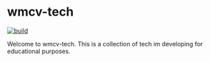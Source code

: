 # wmcv-tech
[![build](https://github.com/McMassiveNZ/wmcv-tech/actions/workflows/ci.yml/badge.svg)](https://github.com/McMassiveNZ/wmcv-tech/actions/workflows/ci.yml)

Welcome to wmcv-tech. This is a collection of tech im developing for educational purposes.
